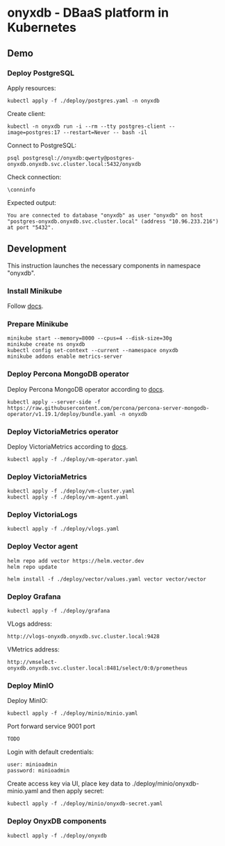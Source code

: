 # onyxdb - DBaaS platform in Kubernetes

## Demo

### Deploy PostgreSQL

Apply resources:
```shell
kubectl apply -f ./deploy/postgres.yaml -n onyxdb
```

Create client:
```shell
kubectl -n onyxdb run -i --rm --tty postgres-client --image=postgres:17 --restart=Never -- bash -il
```

Connect to PostgreSQL:
```shell
psql postgresql://onyxdb:qwerty@postgres-onyxdb.onyxdb.svc.cluster.local:5432/onyxdb
```

Check connection:
```shell
\conninfo
```

Expected output:
```shell
You are connected to database "onyxdb" as user "onyxdb" on host "postgres-onyxdb.onyxdb.svc.cluster.local" (address "10.96.233.216") at port "5432".
```

## Development

This instruction launches the necessary components in namespace "onyxdb".

### Install Minikube

Follow [docs](https://kubernetes.io/ru/docs/tasks/tools/install-minikube/).

### Prepare Minikube

```shell
minikube start --memory=8000 --cpus=4 --disk-size=30g
minikube create ns onyxdb
kubectl config set-context --current --namespace onyxdb
minikube addons enable metrics-server
```

### Deploy Percona MongoDB operator

Deploy Percona MongoDB operator according to [docs](https://docs.percona.com/percona-operator-for-mongodb/minikube.html).

```shell
kubectl apply --server-side -f https://raw.githubusercontent.com/percona/percona-server-mongodb-operator/v1.19.1/deploy/bundle.yaml -n onyxdb
```

### Deploy VictoriaMetrics operator

Deploy VictoriaMetrics according to [docs](https://docs.victoriametrics.com/operator/setup/#installing-by-manifest).

```shell
kubectl apply -f ./deploy/vm-operator.yaml
```

### Deploy VictoriaMetrics

```shell
kubectl apply -f ./deploy/vm-cluster.yaml
kubectl apply -f ./deploy/vm-agent.yaml
```

### Deploy VictoriaLogs

```shell
kubectl apply -f ./deploy/vlogs.yaml
```

### Deploy Vector agent

```shell
helm repo add vector https://helm.vector.dev
helm repo update

helm install -f ./deploy/vector/values.yaml vector vector/vector
```

### Deploy Grafana

```shell
kubectl apply -f ./deploy/grafana
```

VLogs address: 

```shell
http://vlogs-onyxdb.onyxdb.svc.cluster.local:9428
```

VMetrics address:

```shell
http://vmselect-onyxdb.onyxdb.svc.cluster.local:8481/select/0:0/prometheus
```

### Deploy MinIO

Deploy MinIO:
```shell
kubectl apply -f ./deploy/minio/minio.yaml
```

Port forward service 9001 port
```shell
TODO
```

Login with default credentials:
```shell
user: minioadmin
password: minioadmin
```

Create access key via UI, place key data to ./deploy/minio/onyxdb-minio.yaml and then apply secret:
```shell
kubectl apply -f ./deploy/minio/onyxdb-secret.yaml
```

### Deploy OnyxDB components

```shell
kubectl apply -f ./deploy/onyxdb
```
